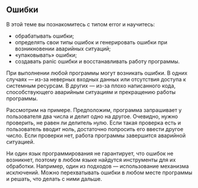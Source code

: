 ## Ошибки

В этой теме вы познакомитесь с типом error и научитесь:

* обрабатывать ошибки;
* определять свои типы ошибок и генерировать ошибки при возникновении аварийных ситуаций;
* «упаковывать» ошибки;
* создавать panic ошибки и восстанавливать работу программы.

При выполнении любой программы могут возникать ошибки. В одних случаях — из-за неверных входных данных или отсутствия доступа к системным ресурсам. В других — из-за плохо написанного кода, способствующего аварийным ситуациям и прекращению работы программы.

Рассмотрим на примере. Предположим, программа запрашивает у пользователя два числа и делит одно на другое. Очевидно, нужно проверить, не равен ли делитель нулю. Если такая проверка есть и пользователь вводит ноль, достаточно попросить его ввести другое число. Если проверки нет, работа программы завершится аварийной ситуацией.

Ни один язык программирования не гарантирует, что ошибок не возникнет, поэтому в любом языке найдутся инструменты для их обработки. Например, один из подходов — использование механизма исключений. Можно перехватывать ошибки в любом месте программы и решать, что делать с ними дальше.
